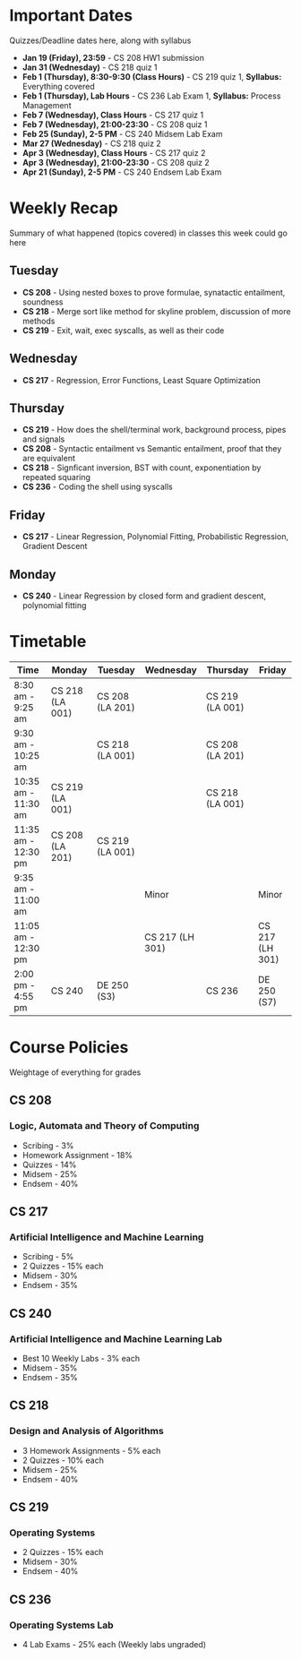 # Important Dates

Quizzes/Deadline dates here, along with syllabus

- **Jan 19 (Friday), 23:59** - CS 208 HW1 submission
- **Jan 31 (Wednesday)** - CS 218 quiz 1
- **Feb 1 (Thursday), 8:30-9:30 (Class Hours)** - CS 219 quiz 1, **Syllabus:** Everything covered
- **Feb 1 (Thursday), Lab Hours** - CS 236 Lab Exam 1, **Syllabus:** Process Management
- **Feb 7 (Wednesday), Class Hours** - CS 217 quiz 1
- **Feb 7 (Wednesday), 21:00-23:30** - CS 208 quiz 1
- **Feb 25 (Sunday), 2-5 PM** - CS 240 Midsem Lab Exam
- **Mar 27 (Wednesday)** - CS 218 quiz 2
- **Apr 3 (Wednesday), Class Hours** - CS 217 quiz 2
- **Apr 3 (Wednesday), 21:00-23:30** - CS 208 quiz 2
- **Apr 21 (Sunday), 2-5 PM** - CS 240 Endsem Lab Exam

# Weekly Recap

Summary of what happened (topics covered) in classes this week could go here

## Tuesday

- **CS 208** - Using nested boxes to prove formulae, synatactic entailment, soundness
- **CS 218** - Merge sort like method for skyline problem, discussion of more methods
- **CS 219** - Exit, wait, exec syscalls, as well as their code

## Wednesday

- **CS 217** - Regression, Error Functions, Least Square Optimization

## Thursday

- **CS 219** - How does the shell/terminal work, background process, pipes and signals
- **CS 208** - Syntactic entailment vs Semantic entailment, proof that they are equivalent
- **CS 218** - Signficant inversion, BST with count, exponentiation by repeated squaring
- **CS 236** - Coding the shell using syscalls

## Friday

- **CS 217** - Linear Regression, Polynomial Fitting, Probabilistic Regression, Gradient Descent

## Monday

- **CS 240** - Linear Regression by closed form and gradient descent, polynomial fitting

# Timetable

| Time                | Monday          | Tuesday         | Wednesday       | Thursday        | Friday         |
|---------------------|-----------------|-----------------|-----------------|-----------------|----------------|
| 8:30 am - 9:25 am   | CS 218 (LA 001) | CS 208 (LA 201) |                 | CS 219 (LA 001) |                |
| 9:30 am - 10:25 am  |                 | CS 218 (LA 001) |                 | CS 208 (LA 201) |                |
| 10:35 am - 11:30 am | CS 219 (LA 001) |                 |                 | CS 218 (LA 001) |                |
| 11:35 am - 12:30 pm | CS 208 (LA 201) | CS 219 (LA 001) |                 |                 |                |
| 9:35 am - 11:00 am  |                 |                 | Minor           |                 | Minor          |
| 11:05 am - 12:30 pm |                 |                 | CS 217 (LH 301) |                 | CS 217 (LH 301)|
| 2:00 pm - 4:55 pm   | CS 240          | DE 250 (S3)     |                 | CS 236          | DE 250 (S7)    |

# Course Policies

Weightage of everything for grades

## CS 208

### Logic, Automata and Theory of Computing

- Scribing - 3%
- Homework Assignment - 18%
- Quizzes - 14%
- Midsem - 25%
- Endsem - 40%

## CS 217

### Artificial Intelligence and Machine Learning

- Scribing - 5%
- 2 Quizzes - 15% each
- Midsem - 30%
- Endsem - 35%

## CS 240

### Artificial Intelligence and Machine Learning Lab

- Best 10 Weekly Labs - 3% each
- Midsem - 35%
- Endsem - 35%

## CS 218

### Design and Analysis of Algorithms

- 3 Homework Assignments - 5% each
- 2 Quizzes - 10% each
- Midsem - 25%
- Endsem - 40%

## CS 219

### Operating Systems

- 2 Quizzes - 15% each
- Midsem - 30%
- Endsem - 40%

## CS 236

### Operating Systems Lab

- 4 Lab Exams - 25% each (Weekly labs ungraded)
